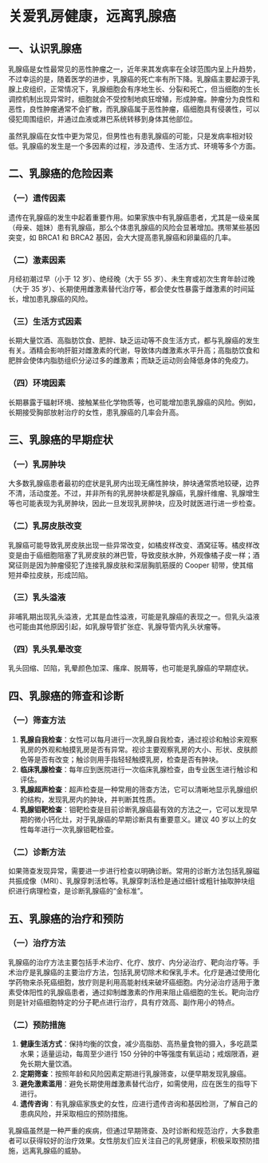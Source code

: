 # 关爱乳房健康，远离乳腺癌

## 一、认识乳腺癌
乳腺癌是女性最常见的恶性肿瘤之一，近年来其发病率在全球范围内呈上升趋势，不过幸运的是，随着医学的进步，乳腺癌的死亡率有所下降。乳腺癌主要起源于乳腺上皮组织，正常情况下，乳腺细胞会有序地生长、分裂和死亡，但当细胞的生长调控机制出现异常时，细胞就会不受控制地疯狂增殖，形成肿瘤。肿瘤分为良性和恶性，良性肿瘤通常不会扩散，而乳腺癌属于恶性肿瘤，癌细胞具有侵袭性，可以侵犯周围组织，并通过血液或淋巴系统转移到身体其他部位。

虽然乳腺癌在女性中更为常见，但男性也有患乳腺癌的可能，只是发病率相对较低。乳腺癌的发生是一个多因素的过程，涉及遗传、生活方式、环境等多个方面。

## 二、乳腺癌的危险因素
### （一）遗传因素
遗传在乳腺癌的发生中起着重要作用。如果家族中有乳腺癌患者，尤其是一级亲属（母亲、姐妹）患有乳腺癌，那么个体患乳腺癌的风险会显著增加。携带某些基因突变，如 BRCA1 和 BRCA2 基因，会大大提高患乳腺癌和卵巢癌的几率。

### （二）激素因素
月经初潮过早（小于 12 岁）、绝经晚（大于 55 岁）、未生育或初次生育年龄过晚（大于 35 岁）、长期使用雌激素替代治疗等，都会使女性暴露于雌激素的时间延长，增加患乳腺癌的风险。

### （三）生活方式因素
长期大量饮酒、高脂肪饮食、肥胖、缺乏运动等不良生活方式，都与乳腺癌的发生有关。酒精会影响肝脏对雌激素的代谢，导致体内雌激素水平升高；高脂肪饮食和肥胖会使体内脂肪组织分泌过多的雌激素；而缺乏运动则会降低身体的免疫力。

### （四）环境因素
长期暴露于辐射环境、接触某些化学物质等，也可能增加患乳腺癌的风险。例如，长期接受胸部放射治疗的女性，患乳腺癌的几率会升高。

## 三、乳腺癌的早期症状
### （一）乳房肿块
大多数乳腺癌患者最初的症状是乳房内出现无痛性肿块，肿块通常质地较硬，边界不清，活动度差。不过，并非所有的乳房肿块都是乳腺癌，乳腺纤维瘤、乳腺增生等也可能表现为乳房肿块，因此一旦发现乳房肿块，应及时就医进行进一步检查。

### （二）乳房皮肤改变
乳腺癌可能导致乳房皮肤出现一些异常改变，如橘皮样改变、酒窝征等。橘皮样改变是由于癌细胞阻塞了乳房皮肤的淋巴管，导致皮肤水肿，外观像橘子皮一样；酒窝征则是因为肿瘤侵犯了连接乳腺皮肤和深层胸肌筋膜的 Cooper 韧带，使其缩短并牵拉皮肤，形成凹陷。

### （三）乳头溢液
非哺乳期出现乳头溢液，尤其是血性溢液，可能是乳腺癌的表现之一。但乳头溢液也可能由其他原因引起，如乳腺导管扩张症、乳腺导管内乳头状瘤等。

### （四）乳头乳晕改变
乳头回缩、凹陷，乳晕颜色加深、瘙痒、脱屑等，也可能是乳腺癌的早期症状。

## 四、乳腺癌的筛查和诊断
### （一）筛查方法
1. **乳腺自我检查**：女性可以每月进行一次乳腺自我检查，通过视诊和触诊来观察乳房的外观和触摸乳房是否有异常。视诊主要观察乳房的大小、形状、皮肤颜色等是否有改变；触诊则用手指轻轻触摸乳房，检查是否有肿块。
2. **临床乳腺检查**：每年应到医院进行一次临床乳腺检查，由专业医生进行触诊和评估。
3. **乳腺超声检查**：超声检查是一种常用的筛查方法，它可以清晰地显示乳腺组织的结构，发现乳房内的肿块，并判断其性质。
4. **乳腺钼靶检查**：钼靶检查是目前诊断乳腺癌最有效的方法之一，它可以发现早期的微小钙化灶，对于乳腺癌的早期诊断具有重要意义。建议 40 岁以上的女性每年进行一次乳腺钼靶检查。

### （二）诊断方法
如果筛查发现异常，需要进一步进行检查以明确诊断。常用的诊断方法包括乳腺磁共振成像（MRI）、乳腺穿刺活检等。乳腺穿刺活检是通过细针或粗针抽取肿块组织进行病理检查，是诊断乳腺癌的“金标准”。

## 五、乳腺癌的治疗和预防
### （一）治疗方法
乳腺癌的治疗方法主要包括手术治疗、化疗、放疗、内分泌治疗、靶向治疗等。手术治疗是乳腺癌的主要治疗方法，包括乳房切除术和保乳手术。化疗是通过使用化学药物来杀死癌细胞，放疗则是利用高能射线来破坏癌细胞。内分泌治疗适用于激素受体阳性的乳腺癌患者，通过抑制雌激素的作用来阻止癌细胞的生长。靶向治疗则是针对癌细胞特定的分子靶点进行治疗，具有疗效高、副作用小的特点。

### （二）预防措施
1. **健康生活方式**：保持均衡的饮食，减少高脂肪、高热量食物的摄入，多吃蔬菜水果；适量运动，每周至少进行 150 分钟的中等强度有氧运动；戒烟限酒，避免长期大量饮酒。
2. **定期筛查**：按照年龄和风险因素定期进行乳腺筛查，以便早期发现乳腺癌。
3. **避免激素滥用**：避免长期使用雌激素替代治疗，如需使用，应在医生的指导下进行。
4. **遗传咨询**：有乳腺癌家族史的女性，应进行遗传咨询和基因检测，了解自己的患病风险，并采取相应的预防措施。

乳腺癌虽然是一种严重的疾病，但通过早期筛查、及时诊断和规范治疗，大多数患者可以获得较好的治疗效果。女性朋友们应关注自己的乳房健康，积极采取预防措施，远离乳腺癌的威胁。 